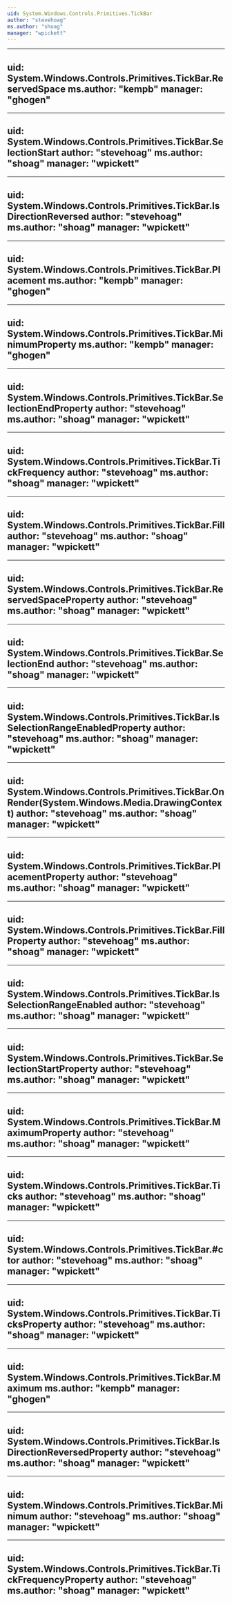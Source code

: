 ```yaml
---
uid: System.Windows.Controls.Primitives.TickBar
author: "stevehoag"
ms.author: "shoag"
manager: "wpickett"
---
```


---
uid: System.Windows.Controls.Primitives.TickBar.ReservedSpace
ms.author: "kempb"
manager: "ghogen"
---

---
uid: System.Windows.Controls.Primitives.TickBar.SelectionStart
author: "stevehoag"
ms.author: "shoag"
manager: "wpickett"
---

---
uid: System.Windows.Controls.Primitives.TickBar.IsDirectionReversed
author: "stevehoag"
ms.author: "shoag"
manager: "wpickett"
---

---
uid: System.Windows.Controls.Primitives.TickBar.Placement
ms.author: "kempb"
manager: "ghogen"
---

---
uid: System.Windows.Controls.Primitives.TickBar.MinimumProperty
ms.author: "kempb"
manager: "ghogen"
---

---
uid: System.Windows.Controls.Primitives.TickBar.SelectionEndProperty
author: "stevehoag"
ms.author: "shoag"
manager: "wpickett"
---

---
uid: System.Windows.Controls.Primitives.TickBar.TickFrequency
author: "stevehoag"
ms.author: "shoag"
manager: "wpickett"
---

---
uid: System.Windows.Controls.Primitives.TickBar.Fill
author: "stevehoag"
ms.author: "shoag"
manager: "wpickett"
---

---
uid: System.Windows.Controls.Primitives.TickBar.ReservedSpaceProperty
author: "stevehoag"
ms.author: "shoag"
manager: "wpickett"
---

---
uid: System.Windows.Controls.Primitives.TickBar.SelectionEnd
author: "stevehoag"
ms.author: "shoag"
manager: "wpickett"
---

---
uid: System.Windows.Controls.Primitives.TickBar.IsSelectionRangeEnabledProperty
author: "stevehoag"
ms.author: "shoag"
manager: "wpickett"
---

---
uid: System.Windows.Controls.Primitives.TickBar.OnRender(System.Windows.Media.DrawingContext)
author: "stevehoag"
ms.author: "shoag"
manager: "wpickett"
---

---
uid: System.Windows.Controls.Primitives.TickBar.PlacementProperty
author: "stevehoag"
ms.author: "shoag"
manager: "wpickett"
---

---
uid: System.Windows.Controls.Primitives.TickBar.FillProperty
author: "stevehoag"
ms.author: "shoag"
manager: "wpickett"
---

---
uid: System.Windows.Controls.Primitives.TickBar.IsSelectionRangeEnabled
author: "stevehoag"
ms.author: "shoag"
manager: "wpickett"
---

---
uid: System.Windows.Controls.Primitives.TickBar.SelectionStartProperty
author: "stevehoag"
ms.author: "shoag"
manager: "wpickett"
---

---
uid: System.Windows.Controls.Primitives.TickBar.MaximumProperty
author: "stevehoag"
ms.author: "shoag"
manager: "wpickett"
---

---
uid: System.Windows.Controls.Primitives.TickBar.Ticks
author: "stevehoag"
ms.author: "shoag"
manager: "wpickett"
---

---
uid: System.Windows.Controls.Primitives.TickBar.#ctor
author: "stevehoag"
ms.author: "shoag"
manager: "wpickett"
---

---
uid: System.Windows.Controls.Primitives.TickBar.TicksProperty
author: "stevehoag"
ms.author: "shoag"
manager: "wpickett"
---

---
uid: System.Windows.Controls.Primitives.TickBar.Maximum
ms.author: "kempb"
manager: "ghogen"
---

---
uid: System.Windows.Controls.Primitives.TickBar.IsDirectionReversedProperty
author: "stevehoag"
ms.author: "shoag"
manager: "wpickett"
---

---
uid: System.Windows.Controls.Primitives.TickBar.Minimum
author: "stevehoag"
ms.author: "shoag"
manager: "wpickett"
---

---
uid: System.Windows.Controls.Primitives.TickBar.TickFrequencyProperty
author: "stevehoag"
ms.author: "shoag"
manager: "wpickett"
---
